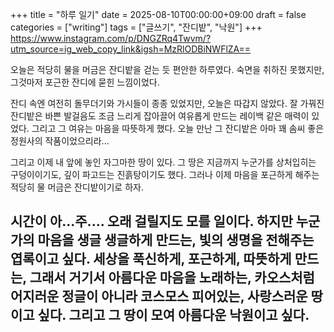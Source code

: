 +++
title = "하루 일기"
date = 2025-08-10T00:00:00+09:00
draft = false
categories = ["writing"]
tags = ["글쓰기", "잔디밭", "낙원"]
+++
https://www.instagram.com/p/DNGZRq4Twvm/?utm_source=ig_web_copy_link&igsh=MzRlODBiNWFlZA==

오늘은 적당히 물을 머금은 잔디밭을 걷는 듯 편안한 하루였다.
숙면을 취하진 못했지만, 그것마저 포근한 잔디에 묻힌 느낌이었다.

잔디 속엔 여전히 돌무더기와 가시들이 종종 있었지만, 오늘은 따갑지 않았다.
잘 가꿔진 잔디밭은 바쁜 발걸음도 조금 느리게 잡아끌어 여유롭게 만드는 레이백 같은 매력이 있었다.
그리고 그 여유는 마음을 따뜻하게 했다.
오늘 만난 그 잔디밭은 아마 꽤 솜씨 좋은 정원사의 작품이었으리라...

그리고 이제 내 앞에 놓인 자그마한 땅이 있다.
그 땅은 지금까지 누군가를 상처입히는 구덩이이기도, 깊이 파고드는 진흙탕이기도 했다.
그러나 이제 마음을 포근하게 해주는 적당히 물 머금은 잔디밭이기로 하자.

시간이 아...주.... 오래 걸릴지도 모를 일이다.
하지만 누군가의 마음을 생글 생글하게 만드는, 빛의 생명을 전해주는 엽록이고 싶다.
세상을 푹신하게, 포근하게, 따뜻하게 만드는, 그래서 거기서 아름다운 마음을 노래하는, 카오스처럼 어지러운 정글이 아니라 코스모스 피어있는, 사랑스러운 땅이고 싶다.
그리고 그 땅이 모여 아름다운 낙원이고 싶다.
---
